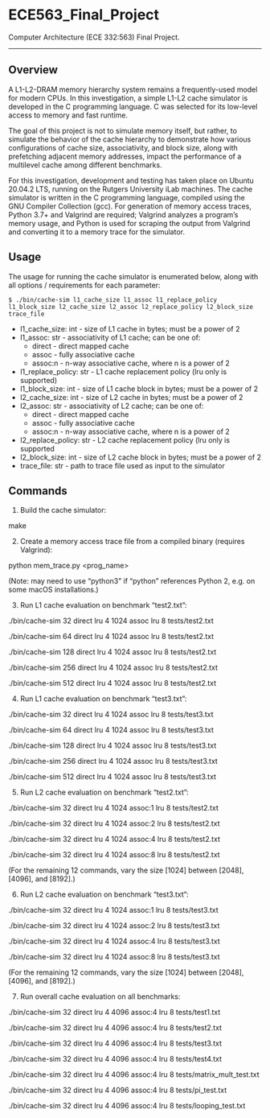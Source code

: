 # ECE563_Final_Project
Computer Architecture (ECE 332:563) Final Project.

---

## Overview

A L1-L2-DRAM memory hierarchy system remains a frequently-used model for modern CPUs. In this investigation, a simple L1-L2 cache simulator is developed in the C programming language.  C was selected for its low-level access to memory and fast runtime.

The goal of this project is not to simulate memory itself, but rather, to simulate the behavior of the cache hierarchy to demonstrate how various configurations of cache size, associativity, and block size, along with prefetching adjacent memory addresses, impact the performance of a multilevel cache among different benchmarks.

For this investigation, development and testing has taken place on Ubuntu 20.04.2 LTS, running on the Rutgers University iLab machines. The cache simulator is written in the C programming language, compiled using the GNU Compiler Collection (gcc). For generation of memory access traces, Python 3.7+ and Valgrind are required; Valgrind analyzes a program’s memory usage, and Python is used for scraping the output from Valgrind and converting it to a memory trace for the simulator.

## Usage

The usage for running the cache simulator is enumerated below, along with all options / requirements for each parameter:

`$ ./bin/cache-sim l1_cache_size l1_assoc l1_replace_policy l1_block_size l2_cache_size l2_assoc l2_replace_policy l2_block_size trace_file`

* l1_cache_size: int - size of L1 cache in bytes; must be a power of 2
* l1_assoc: str - associativity of L1 cache; can be one of:
    * direct - direct mapped cache
    * assoc - fully associative cache
    * assoc:n - n-way associative cache, where n is a power of 2
* l1_replace_policy: str - L1 cache replacement policy (lru only is supported)
* l1_block_size: int - size of L1 cache block in bytes; must be a power of 2
* l2_cache_size: int - size of L2 cache in bytes; must be a power of 2
* l2_assoc: str - associativity of L2 cache; can be one of:
    * direct - direct mapped cache
    * assoc - fully associative cache
    * assoc:n - n-way associative cache, where n is a power of 2
* l2_replace_policy: str - L2 cache replacement policy (lru only is supported
* l2_block_size: int - size of L2 cache block in bytes; must be a power of 2
* trace_file: str - path to trace file used as input to the simulator

## Commands
1.	Build the cache simulator:

make

2.	Create a memory access trace file from a compiled binary (requires Valgrind):

python mem_trace.py <prog_name>

(Note: may need to use “python3” if “python” references Python 2, e.g. on some macOS installations.)

3.	Run L1 cache evaluation on benchmark “test2.txt”:

./bin/cache-sim 32 direct lru 4 1024 assoc lru 8 tests/test2.txt

./bin/cache-sim 64 direct lru 4 1024 assoc lru 8 tests/test2.txt

./bin/cache-sim 128 direct lru 4 1024 assoc lru 8 tests/test2.txt

./bin/cache-sim 256 direct lru 4 1024 assoc lru 8 tests/test2.txt

./bin/cache-sim 512 direct lru 4 1024 assoc lru 8 tests/test2.txt

4.	Run L1 cache evaluation on benchmark “test3.txt”:

./bin/cache-sim 32 direct lru 4 1024 assoc lru 8 tests/test3.txt

./bin/cache-sim 64 direct lru 4 1024 assoc lru 8 tests/test3.txt

./bin/cache-sim 128 direct lru 4 1024 assoc lru 8 tests/test3.txt

./bin/cache-sim 256 direct lru 4 1024 assoc lru 8 tests/test3.txt

./bin/cache-sim 512 direct lru 4 1024 assoc lru 8 tests/test3.txt

5.	Run L2 cache evaluation on benchmark “test2.txt”:

./bin/cache-sim 32 direct lru 4 1024 assoc:1 lru 8 tests/test2.txt

./bin/cache-sim 32 direct lru 4 1024 assoc:2 lru 8 tests/test2.txt

./bin/cache-sim 32 direct lru 4 1024 assoc:4 lru 8 tests/test2.txt

./bin/cache-sim 32 direct lru 4 1024 assoc:8 lru 8 tests/test2.txt

(For the remaining 12 commands, vary the size [1024] between [2048], [4096], and [8192].)

6.	Run L2 cache evaluation on benchmark “test3.txt”:

./bin/cache-sim 32 direct lru 4 1024 assoc:1 lru 8 tests/test3.txt

./bin/cache-sim 32 direct lru 4 1024 assoc:2 lru 8 tests/test3.txt

./bin/cache-sim 32 direct lru 4 1024 assoc:4 lru 8 tests/test3.txt

./bin/cache-sim 32 direct lru 4 1024 assoc:8 lru 8 tests/test3.txt

(For the remaining 12 commands, vary the size [1024] between [2048], [4096], and [8192].)

7.	Run overall cache evaluation on all benchmarks:

./bin/cache-sim 32 direct lru 4 4096 assoc:4 lru 8 tests/test1.txt

./bin/cache-sim 32 direct lru 4 4096 assoc:4 lru 8 tests/test2.txt

./bin/cache-sim 32 direct lru 4 4096 assoc:4 lru 8 tests/test3.txt

./bin/cache-sim 32 direct lru 4 4096 assoc:4 lru 8 tests/test4.txt

./bin/cache-sim 32 direct lru 4 4096 assoc:4 lru 8 tests/matrix_mult_test.txt

./bin/cache-sim 32 direct lru 4 4096 assoc:4 lru 8 tests/pi_test.txt

./bin/cache-sim 32 direct lru 4 4096 assoc:4 lru 8 tests/looping_test.txt
